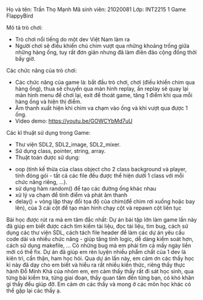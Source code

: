 Họ và tên:  Trần Thọ Mạnh 
Mã sinh viên: 21020081
Lớp: INT2215 1
Game FlappyBird

Mô tả trò chơi:
- Trò chơi nổi tiếng do một dev Việt Nam làm ra
- Người chơi sẽ điều khiển chú chim vượt qua những khoảng trống giữa những hàng ống, tuy rất đơn giản nhưng đã làm điên đảo cộng đồng thời bấy giờ.

Các chức năng của trò chơi:
- Các chức năng của game là: bắt đầu trò chơi, chơi (điều khiển chim qua hàng ống), thua sẽ chuyển qua màn hình replay, ấn replay sẽ quay lại màn hình menu để chơi lại, exit để thoát game, tăng 1 điểm khi qua mỗi hàng ống và hiện thị điểm.
- Âm thanh xuất hiện khi chim va chạm vào ống và khi vượt qua được 1 ống.
- Video demo: https://youtu.be/GOWCYbMd7uU

Các kĩ thuật sử dụng trong Game:
- Thư viện SDL2, SDL2_image, SDL2_mixer.
- Sử dụng class, pointer, string, array.
- Thuật toán được sử dụng:
+ oop (tính kế thừa của class object cho 2 class background và player, tính đóng gói - tất cả các file đều được thể hiện dưới 1 class với mỗi chức năng riêng, ...). 
+ sử dụng hàm random() để tạo các đường ống khác nhau
+ xử lý va chạm để tính điểm và phát âm thanh
+ delay() + vòng lặp thay đổi tọa độ của chim(để chim rơi xuống hoặc bay lên), của 3 cái cột để tạo màn hình chạy cột và repawn cột liên tục

Bài học được rút ra mà em tâm đắc nhất:
Dự án bài tập lớn làm game lần này đã giúp em biết được cách tìm kiếm tài liệu, đọc tài liệu, tìm bug, cách sử dụng các thư viện SDL, cách tách file header để làm các dự án yêu cầu code dài và nhiều chức năng - giúp tăng tính logic, dễ dàng kiểm soát hơn, cách sử dụng makefile, ... Có những bug mà em phải tìm cả mấy ngày liền mới có thể fix. Dự án đã giúp em rèn luyện nhiều phẩm chất của 1 dev là kiên trì, cẩn thận, ham học hỏi.
Qua dự án lần này, em cảm ơn các thầy học kì này đã dạy cho em biết và hiểu ra rất nhiều kiến thức, riêng thầy thực hành Đỗ Minh Khá của nhóm em, em cảm thấy thầy rất đi sát học sinh, qua từng bài kiểm tra, từng giai đoạn, thầy quan tâm đến từng bạn, có khó khăn gì thầy đều giúp đỡ. Em cảm ơn các thầy và mong ở các môn học khác có thể gặp lại các thầy ạ.

